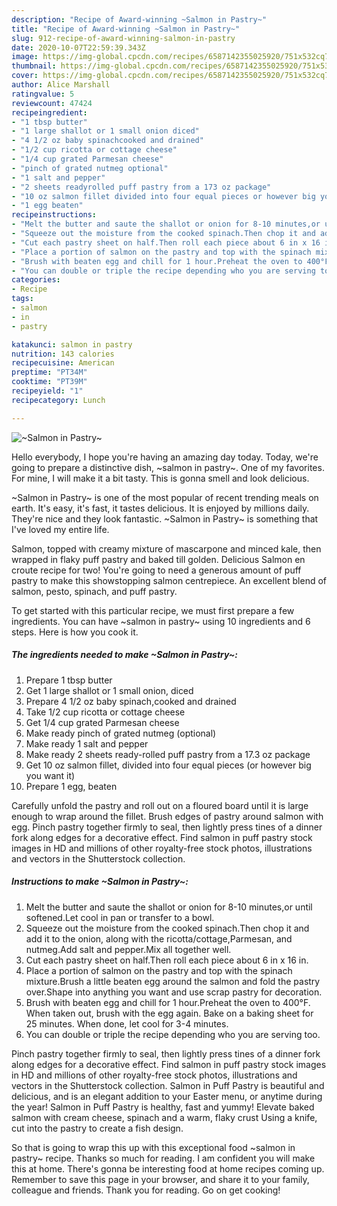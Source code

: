 ```yaml
---
description: "Recipe of Award-winning ~Salmon in Pastry~"
title: "Recipe of Award-winning ~Salmon in Pastry~"
slug: 912-recipe-of-award-winning-salmon-in-pastry
date: 2020-10-07T22:59:39.343Z
image: https://img-global.cpcdn.com/recipes/6587142355025920/751x532cq70/salmon-in-pastry-recipe-main-photo.jpg
thumbnail: https://img-global.cpcdn.com/recipes/6587142355025920/751x532cq70/salmon-in-pastry-recipe-main-photo.jpg
cover: https://img-global.cpcdn.com/recipes/6587142355025920/751x532cq70/salmon-in-pastry-recipe-main-photo.jpg
author: Alice Marshall
ratingvalue: 5
reviewcount: 47424
recipeingredient:
- "1 tbsp butter"
- "1 large shallot or 1 small onion diced"
- "4 1/2 oz baby spinachcooked and drained"
- "1/2 cup ricotta or cottage cheese"
- "1/4 cup grated Parmesan cheese"
- "pinch of grated nutmeg optional"
- "1 salt and pepper"
- "2 sheets readyrolled puff pastry from a 173 oz package"
- "10 oz salmon fillet divided into four equal pieces or however big you want it"
- "1 egg beaten"
recipeinstructions:
- "Melt the butter and saute the shallot or onion for 8-10 minutes,or until softened.Let cool in pan or transfer to a bowl."
- "Squeeze out the moisture from the cooked spinach.Then chop it and add it to the onion, along with the ricotta/cottage,Parmesan, and nutmeg.Add salt and pepper.Mix all together well."
- "Cut each pastry sheet on half.Then roll each piece about 6 in x 16 in."
- "Place a portion of salmon on the pastry and top with the spinach mixture.Brush a little beaten egg around the salmon and fold the pastry over.Shape into anything you want and use scrap pastry for decoration."
- "Brush with beaten egg and chill for 1 hour.Preheat the oven to 400°F. When taken out, brush with the egg again. Bake on a baking sheet for 25 minutes. When done, let cool for 3-4 minutes."
- "You can double or triple the recipe depending who you are serving too."
categories:
- Recipe
tags:
- salmon
- in
- pastry

katakunci: salmon in pastry 
nutrition: 143 calories
recipecuisine: American
preptime: "PT34M"
cooktime: "PT39M"
recipeyield: "1"
recipecategory: Lunch

---
```



![~Salmon in Pastry~](https://img-global.cpcdn.com/recipes/6587142355025920/751x532cq70/salmon-in-pastry-recipe-main-photo.jpg)

Hello everybody, I hope you're having an amazing day today. Today, we're going to prepare a distinctive dish, ~salmon in pastry~. One of my favorites. For mine, I will make it a bit tasty. This is gonna smell and look delicious.

~Salmon in Pastry~ is one of the most popular of recent trending meals on earth. It's easy, it's fast, it tastes delicious. It is enjoyed by millions daily. They're nice and they look fantastic. ~Salmon in Pastry~ is something that I've loved my entire life.

Salmon, topped with creamy mixture of mascarpone and minced kale, then wrapped in flaky puff pastry and baked till golden. Delicious Salmon en croute recipe for two! You&#39;re going to need a generous amount of puff pastry to make this showstopping salmon centrepiece. An excellent blend of salmon, pesto, spinach, and puff pastry.


To get started with this particular recipe, we must first prepare a few ingredients. You can have ~salmon in pastry~ using 10 ingredients and 6 steps. Here is how you cook it.

<!--inarticleads1-->

##### The ingredients needed to make ~Salmon in Pastry~:

1. Prepare 1 tbsp butter
1. Get 1 large shallot or 1 small onion, diced
1. Prepare 4 1/2 oz baby spinach,cooked and drained
1. Take 1/2 cup ricotta or cottage cheese
1. Get 1/4 cup grated Parmesan cheese
1. Make ready pinch of grated nutmeg (optional)
1. Make ready 1 salt and pepper
1. Make ready 2 sheets ready-rolled puff pastry from a 17.3 oz package
1. Get 10 oz salmon fillet, divided into four equal pieces (or however big you want it)
1. Prepare 1 egg, beaten


Carefully unfold the pastry and roll out on a floured board until it is large enough to wrap around the fillet. Brush edges of pastry around salmon with egg. Pinch pastry together firmly to seal, then lightly press tines of a dinner fork along edges for a decorative effect. Find salmon in puff pastry stock images in HD and millions of other royalty-free stock photos, illustrations and vectors in the Shutterstock collection. 

<!--inarticleads2-->

##### Instructions to make ~Salmon in Pastry~:

1. Melt the butter and saute the shallot or onion for 8-10 minutes,or until softened.Let cool in pan or transfer to a bowl.
1. Squeeze out the moisture from the cooked spinach.Then chop it and add it to the onion, along with the ricotta/cottage,Parmesan, and nutmeg.Add salt and pepper.Mix all together well.
1. Cut each pastry sheet on half.Then roll each piece about 6 in x 16 in.
1. Place a portion of salmon on the pastry and top with the spinach mixture.Brush a little beaten egg around the salmon and fold the pastry over.Shape into anything you want and use scrap pastry for decoration.
1. Brush with beaten egg and chill for 1 hour.Preheat the oven to 400°F. When taken out, brush with the egg again. Bake on a baking sheet for 25 minutes. When done, let cool for 3-4 minutes.
1. You can double or triple the recipe depending who you are serving too.


Pinch pastry together firmly to seal, then lightly press tines of a dinner fork along edges for a decorative effect. Find salmon in puff pastry stock images in HD and millions of other royalty-free stock photos, illustrations and vectors in the Shutterstock collection. Salmon in Puff Pastry is beautiful and delicious, and is an elegant addition to your Easter menu, or anytime during the year! Salmon in Puff Pastry is healthy, fast and yummy! Elevate baked salmon with cream cheese, spinach and a warm, flaky crust Using a knife, cut into the pastry to create a fish design. 

So that is going to wrap this up with this exceptional food ~salmon in pastry~ recipe. Thanks so much for reading. I am confident you will make this at home. There's gonna be interesting food at home recipes coming up. Remember to save this page in your browser, and share it to your family, colleague and friends. Thank you for reading. Go on get cooking!
